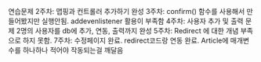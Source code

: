 연습문제 
2주차: 맵핑과 컨트롤러 추가하기 완성
3주차: confirm() 함수를 사용해서 만들어봤지만 실행안됨. addevenlistener 활용이 부족함
4주차: 사용자 추가 및 출력 문제 2명의 사용자를 db에 추가, 연동, 출력까지 완성
5주차: Redirect 에 대한 개념 부족으로 하지 못함.
7주차: 수정페이지 완료. redirect코드랑 연동 완료. Article에 매개변수를 하나하나 적어야 작동되는걸 깨달음
